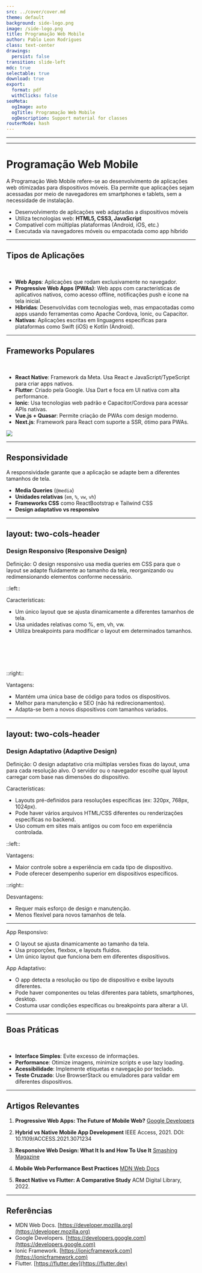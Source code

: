 ```yaml
---
src: ../cover/cover.md
theme: default
background: side-logo.png
image: /side-logo.png
title: Programação Web Mobile
author: Pablo Leon Rodrigues
class: text-center
drawings:
  persist: false
transition: slide-left
mdc: true
selectable: true
download: true
export:
  format: pdf
  withClicks: false
seoMeta:
  ogImage: auto
  ogTitle: Programação Web Mobile
  ogDescription: Support material for classes
routerMode: hash
---
```


---

<Toc />

---

# Programação Web Mobile

A Programação Web Mobile refere-se ao desenvolvimento de aplicações web otimizadas para dispositivos móveis. Ela permite que aplicações sejam acessadas por meio de navegadores em smartphones e tablets, sem a necessidade de instalação.

- Desenvolvimento de aplicações web adaptadas a dispositivos móveis
- Utiliza tecnologias web: **HTML5, CSS3, JavaScript**
- Compatível com múltiplas plataformas (Android, iOS, etc.)
- Executada via navegadores móveis ou empacotada como app híbrido

---

## Tipos de Aplicações

<br>

- **Web Apps**: Aplicações que rodam exclusivamente no navegador.
- **Progressive Web Apps (PWAs)**: Web apps com características de aplicativos nativos, como acesso offline, notificações push e ícone na tela inicial.
- **Híbridas**: Desenvolvidas com tecnologias web, mas empacotadas como apps usando ferramentas como Apache Cordova, Ionic, ou Capacitor.
- **Nativas**: Aplicações escritas em linguagens específicas para plataformas como Swift (iOS) e Kotlin (Android).


---

## Frameworks Populares

<br>

- **React Native**: Framework da Meta. Usa React e JavaScript/TypeScript para criar apps nativos.
- **Flutter**: Criado pela Google. Usa Dart e foca em UI nativa com alta performance.
- **Ionic**: Usa tecnologias web padrão e Capacitor/Cordova para acessar APIs nativas.
- **Vue.js + Quasar**: Permite criação de PWAs com design moderno.
- **Next.js**: Framework para React com suporte a SSR, ótimo para PWAs.

![](/icons.png)

---

## Responsividade

A responsividade garante que a aplicação se adapte bem a diferentes tamanhos de tela.

- **Media Queries** (`@media`)
- **Unidades relativas** (`em`, `%`, `vw`, `vh`)
- **Frameworks CSS** como ReactBootstrap e Tailwind CSS
- **Design adaptativo vs responsivo**

---
layout: two-cols-header
---

### Design Responsivo (Responsive Design)

Definição:
O design responsivo usa media queries em CSS para que o layout se adapte fluidamente ao tamanho da tela, reorganizando ou redimensionando elementos conforme necessário.

::left::

Características:

- Um único layout que se ajusta dinamicamente a diferentes tamanhos de tela.
- Usa unidades relativas como %, em, vh, vw.
- Utiliza breakpoints para modificar o layout em determinados tamanhos.

<br><br><br><br>

::right::

Vantagens:

- Mantém uma única base de código para todos os dispositivos.
- Melhor para manutenção e SEO (não há redirecionamentos).
- Adapta-se bem a novos dispositivos com tamanhos variados.

---
layout: two-cols-header
---

### Design Adaptativo (Adaptive Design)

Definição:
O design adaptativo cria múltiplas versões fixas do layout, uma para cada resolução alvo. O servidor ou o navegador escolhe qual layout carregar com base nas dimensões do dispositivo.

Características:

- Layouts pré-definidos para resoluções específicas (ex: 320px, 768px, 1024px).
- Pode haver vários arquivos HTML/CSS diferentes ou renderizações específicas no backend.
- Uso comum em sites mais antigos ou com foco em experiência controlada.

::left::

Vantagens:

- Maior controle sobre a experiência em cada tipo de dispositivo.
- Pode oferecer desempenho superior em dispositivos específicos.

::right::

Desvantagens:

- Requer mais esforço de design e manutenção.
- Menos flexível para novos tamanhos de tela.

---

App Responsivo:
- O layout se ajusta dinamicamente ao tamanho da tela.
- Usa proporções, flexbox, e layouts fluidos.
- Um único layout que funciona bem em diferentes dispositivos.

App Adaptativo:

- O app detecta a resolução ou tipo de dispositivo e exibe layouts diferentes.
- Pode haver componentes ou telas diferentes para tablets, smartphones, desktop.
- Costuma usar condições específicas ou breakpoints para alterar a UI.




---

## Boas Práticas

<br>

- **Interface Simples**: Evite excesso de informações.
- **Performance**: Otimize imagens, minimize scripts e use lazy loading.
- **Acessibilidade**: Implemente etiquetas e navegação por teclado.
- **Teste Cruzado**: Use BrowserStack ou emuladores para validar em diferentes dispositivos.

---

## Artigos Relevantes

1. **Progressive Web Apps: The Future of Mobile Web?**
   [Google Developers](https://developer.google.com/web/progressive-web-apps)

2. **Hybrid vs Native Mobile App Development**
   IEEE Access, 2021. DOI: 10.1109/ACCESS.2021.3071234

3. **Responsive Web Design: What It Is and How To Use It**
   [Smashing Magazine](https://www.smashingmagazine.com/2011/01/guidelines-for-responsive-web-design/)

4. **Mobile Web Performance Best Practices**
   [MDN Web Docs](https://developer.mozilla.org/en-US/docs/Web/Performance)

5. **React Native vs Flutter: A Comparative Study**
   ACM Digital Library, 2022.


---

## Referências

- MDN Web Docs. [https://developer.mozilla.org](https://developer.mozilla.org)
- Google Developers. [https://developers.google.com](https://developers.google.com)
- Ionic Framework. [https://ionicframework.com](https://ionicframework.com)
- Flutter. [https://flutter.dev](https://flutter.dev)